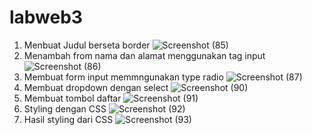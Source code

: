 # labweb3
1. Menbuat Judul berseta border
![Screenshot (85)](https://user-images.githubusercontent.com/98897250/195658351-3dcbc211-d0c6-41ae-a3e6-9345f0f45024.png)
2. Menambah from nama dan alamat menggunakan tag input
![Screenshot (86)](https://user-images.githubusercontent.com/98897250/195658696-548a3979-7ef5-4516-9dda-093597a235c8.png)
3. Membuat form input memmngunakan type radio
![Screenshot (87)](https://user-images.githubusercontent.com/98897250/195659063-faaf7ddc-2947-4df3-b781-c8446752ce73.png)
4. Membuat dropdown dengan select
![Screenshot (90)](https://user-images.githubusercontent.com/98897250/196021954-f2ec9d40-6db6-4cf7-ad9b-acbbd0a87fcb.png)
5. Membuat tombol daftar
![Screenshot (91)](https://user-images.githubusercontent.com/98897250/196022007-96acc006-8ecd-4992-ba6c-411f03ba0909.png)
6. Styling dengan CSS
![Screenshot (92)](https://user-images.githubusercontent.com/98897250/196022069-ddba73fa-6392-431f-ad13-dda9beeca99e.png)
7. Hasil styling dari CSS
![Screenshot (93)](https://user-images.githubusercontent.com/98897250/196022098-183d8cfc-1199-48f4-9916-d49aec35330b.png)
